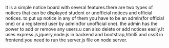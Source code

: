 It is a simple notice board with several features.there are two types of notices that can be displayed student or unofficial notices and official notices.
to put up notice in any of them you have to be an admin(for official one) or a registered user by admin(for unofficial one).
the admin has the power to add or remove any users.u can also delete or add notices easily.It uses express.js,jquery,node.js in backend and 
bootstrap,html5 and css3 in frontend.you need to run the server.js file on node server.
